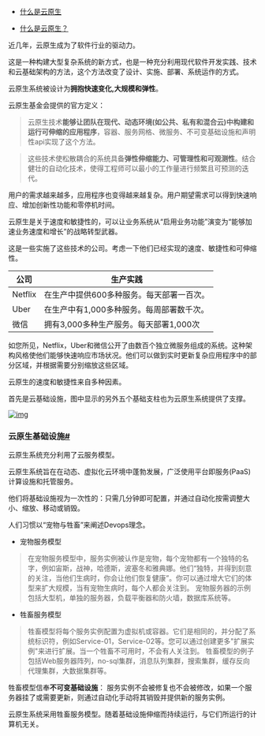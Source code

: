 - [什么是云原生](https://www.cnblogs.com/JulianHuang/p/14375725.html)

- [什么是云原生？](https://www.freebuf.com/articles/network/269379.html)



近几年，云原生成为了软件行业的驱动力。

这是一种构建大型复杂系统的新方式，也是一种充分利用现代软件开发实践、技术和云基础架构的方法，这个方法改变了设计、实施、部署、系统运作的方式。

云原生系统被设计为**拥抱快速变化,大规模和弹性**。

云原生基金会提供的官方定义：

> 云原生技术**能够让团队在现代、动态环境(如公共、私有和混合云)中构建和运行可伸缩的应用程序**，容器、服务网格、微服务、不可变基础设施和声明性api实现了这个方法。

> 这些技术使松散耦合的系统具备**弹性伸缩能力、可管理性和可观测性**。结合健壮的自动化技术，使得工程师可以最小的工作量进行频繁且可预测的迭代。

用户的需求越来越多，应用程序也变得越来越复杂。用户期望需求可以得到快速响应、增加创新性功能和零停机时间。

云原生是关于速度和敏捷性的，可以让业务系统从“启用业务功能”演变为“能够加速业务速度和增长”的战略转型武器。

这是一些实施了这些技术的公司。考虑一下他们已经实现的速度、敏捷性和可伸缩性。

| 公司    | 生产实践                                  |
| ------- | ----------------------------------------- |
| Netflix | 在生产中提供600多种服务。每天部署一百次。 |
| Uber    | 在生产中有1,000多种服务。每周部署数千次。 |
| 微信    | 拥有3,000多种生产服务。每天部署1,000次    |

如您所见，Netflix，Uber和微信公开了由数百个独立微服务组成的系统。这种架构风格使他们能够快速响应市场状况。他们可以做到实时更新复杂应用程序中的部分区域，并根据需要分别缩放这些区域。

云原生的速度和敏捷性来自多种因素。

首先是云基础设施，图中显示的另外五个基础支柱也为云原生系统提供了支撑。

[![img](https://docs.microsoft.com/en-us/dotnet/architecture/cloud-native/media/cloud-native-foundational-pillars.png)](https://docs.microsoft.com/en-us/dotnet/architecture/cloud-native/media/cloud-native-foundational-pillars.png)

### 云原生基础设施[#](https://www.cnblogs.com/JulianHuang/p/14375725.html#云原生基础设施)

云原生系统充分利用了云服务模型。

云原生系统旨在在动态、虚拟化云环境中蓬勃发展，广泛使用平台即服务(PaaS)计算设施和托管服务。

他们将基础设施视为一次性的：只需几分钟即可配置，并通过自动化按需调整大小、缩放、移动或销毁。

人们习惯以“宠物与牲畜”来阐述Devops理念。



- 宠物服务模型

> 在宠物服务模型中，服务实例被认作是宠物，每个宠物都有一个独特的名字，例如宙斯，战神，哈德斯，波塞冬和雅典娜。他们“独特，并得到刻意的关注，当他们生病时，你会让他们恢复健康”。你可以通过增大它们的体型来扩大规模，当有宠物生病时，每个人都会关注到。
>  宠物服务器的示例包括大型机，单独的服务器，负载平衡器和防火墙，数据库系统等。

- 牲畜服务模型

> 牲畜模型将每个服务实例配置为虚拟机或容器。它们是相同的，并分配了系统标识符，例如Service-01，Service-02等。您可以通过创建更多"扩展实例"来进行扩展。当一个牲畜不可用时，不会有人关注到。
>  牲畜模型的例子包括Web服务器阵列，no-sql集群，消息队列集群，搜索集群，缓存反向代理集群，大数据集群等。

牲畜模型信奉**不可变基础设施**： 服务实例不会被修复也不会被修改，如果一个服务器挂了或需要更新，则通过自动化手动将其销毁并提供新的服务实例。

云原生系统采用牲畜服务模型。随着基础设施伸缩而持续运行，与它们所运行的计算机无关。

​	

